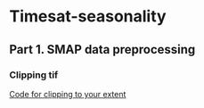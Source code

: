 # Timesat-seasonality

## Part 1. SMAP data preprocessing

### Clipping tif 

[Code for clipping to your extent](src-code/cliptif.py)


